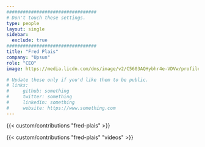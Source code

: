 ```yaml
---
#################################
# Don't touch these settings.
type: people
layout: single
sidebar:
  exclude: true
#################################
title: "Fred Plais"
company: "Upsun"
role: "CEO"
image: https://media.licdn.com/dms/image/v2/C5603AQHybhr4e-VDVw/profile-displayphoto-shrink_800_800/profile-displayphoto-shrink_800_800/0/1658065170625?e=1727913600&v=beta&t=28mZ0Iw7FB2ZIiDFADPQZMEimyteB6LnQyfNV-zDK74

# Update these only if you'd like them to be public.
# links:
#     github: something
#     twitter: something
#     linkedin: something
#     website: https://www.something.com
---
```


<!-- Lorem ipsum dolor sit amet, consectetur adipiscing elit. Phasellus vitae nunc non tellus euismod pretium. Nam justo dui, venenatis in fermentum sit amet, vulputate ut enim. Aenean finibus felis id egestas aliquet. Proin urna ex, cursus dignissim aliquam quis, consectetur vel lorem. Sed non eleifend eros. Aliquam id molestie urna. Sed pretium finibus lorem, vitae egestas velit semper sit amet. Vestibulum imperdiet nunc ac nulla gravida, posuere pulvinar urna faucibus.  -->

<!-- excludeSearch -->
{{< custom/contributions "fred-plais" >}}

{{< custom/contributions "fred-plais" "videos" >}}
<!-- /excludeSearch -->
